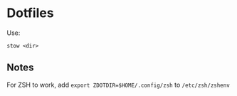 # Dotfiles

Use:

```
stow <dir>
```

## Notes

For ZSH to work, add `export ZDOTDIR=$HOME/.config/zsh` to `/etc/zsh/zshenv`
